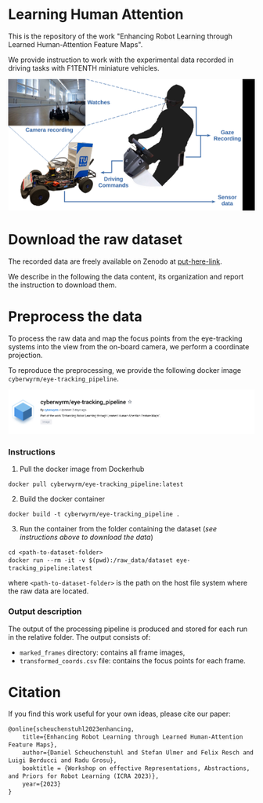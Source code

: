 # Learning Human Attention
This is the repository of the work "Enhancing Robot Learning through Learned Human-Attention Feature Maps".

We provide instruction to work with the experimental data recorded in
driving tasks with F1TENTH miniature vehicles.

![experimental setup](docs/exp-setup.png)

# Download the raw dataset

The recorded data are freely available on Zenodo at [put-here-link](put-here-link).

We describe in the following the data content, its organization 
and report the instruction to download them.



# Preprocess the data

To process the raw data and map the focus points from the eye-tracking systems
into the view from the on-board camera, we perform a coordinate projection.

To reproduce the preprocessing, we provide the following docker image `cyberwyrm/eye-tracking_pipeline`.

![docker image](docs/docker-img.png)


### Instructions

1. Pull the docker image from Dockerhub
```
docker pull cyberwyrm/eye-tracking_pipeline:latest
```

2. Build the docker container
```
docker build -t cyberwyrm/eye-tracking_pipeline .
```

3. Run the container from the folder containing the dataset (_see instructions above to download the data_)
```
cd <path-to-dataset-folder>
docker run --rm -it -v $(pwd):/raw_data/dataset eye-tracking_pipeline:latest
```

where `<path-to-dataset-folder>` is the path on the host file system where the raw data are located. 

### Output description

The output of the processing pipeline is produced and stored for each run in the relative folder. 
The output consists of:
- `marked_frames` directory: contains all frame images,
- `transformed_coords.csv` file: contains the focus points for each frame.

# Citation
If you find this work useful for your own ideas, please cite our paper:

```
@online{scheuchenstuhl2023enhancing,
    title={Enhancing Robot Learning through Learned Human-Attention Feature Maps}, 
    author={Daniel Scheuchenstuhl and Stefan Ulmer and Felix Resch and Luigi Berducci and Radu Grosu},
    booktitle = {Workshop on effective Representations, Abstractions, and Priors for Robot Learning (ICRA 2023)},
    year={2023}
}
```

